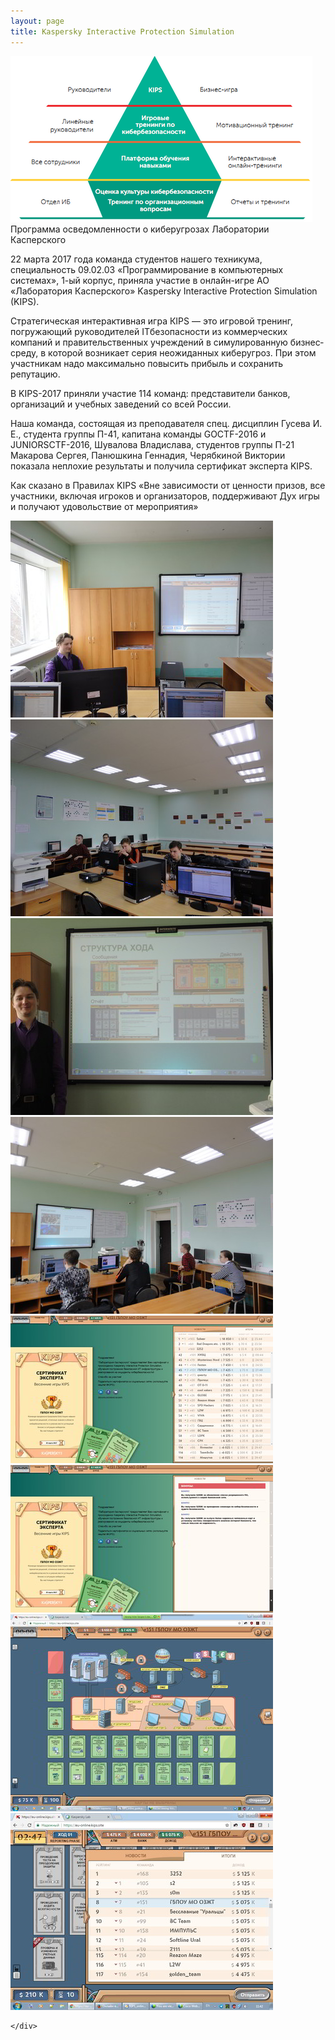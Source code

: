 ```yaml
---
layout: page
title: Kaspersky Interactive Protection Simulation
---
```

<section>
	<span class="image right"><img src="/news/kips23_03_17/kips.png" alt="Программа осведомленности о киберугрозах"/>Программа осведомленности о киберугрозах Лаборатории Касперского</span>
		<p>22 марта 2017 года команда студентов нашего техникума, специальность 09.02.03 «Программирование в компьютерных системах»,  1-ый корпус, приняла участие в онлайн-игре АО «Лаборатория Касперского» Kaspersky Interactive Protection Simulation (KIPS).</p>
	<p>Стратегическая интерактивная игра КIPS — это игровой тренинг, погружающий руководителей IT­безопасности из коммерческих компаний и правительственных учреждений в симулированную бизнес­среду, в которой возникает серия неожиданных киберугроз. При этом участникам надо максимально повысить прибыль и сохранить репутацию.</p>
	<p>В KIPS-2017 приняли участие 114 команд: представители банков, организаций и учебных заведений со всей России.</p>
	<p>Наша команда, состоящая из преподавателя спец. дисциплин Гусева И. Е., студента группы П-41, капитана команды GOCTF-2016 и  JUNIORSCTF-2016, Шувалова Владислава, студентов группы П-21 Макарова Сергея, Панюшкина Геннадия, Черябкиной Виктории показала неплохие результаты и получила сертификат эксперта KIPS. </p>
	<p>Как сказано в Правилах KIPS «Вне зависимости от ценности призов, все участники, включая игроков и организаторов, поддерживают Дух игры и получают удовольствие от мероприятия» </p>
</section>
<section
		data-featherlight-gallery
		data-featherlight-filter="a">
	<div class="posts">
		<article>
			<a href="/news/kips23_03_17/01.jpg" target="_blank" class="image"><img src="/news/kips23_03_17/pix/01.jpg" alt="1" /></a>
		</article>
		<article>
			<a href="/news/kips23_03_17/02.jpg" target="_blank" class="image"><img src="/news/kips23_03_17/pix/02.jpg" alt="2" /></a>
		</article>
		<article>
			<a href="/news/kips23_03_17/03.jpg" target="_blank" class="image"><img src="/news/kips23_03_17/pix/03.jpg" alt="3" /></a>
		</article>
		<article>
			<a href="/news/kips23_03_17/04.jpg" target="_blank" class="image"><img src="/news/kips23_03_17/pix/04.jpg" alt="4" /></a>
		</article>
		<article>
			<a href="/news/kips23_03_17/05.png" target="_blank" class="image"><img src="/news/kips23_03_17/pix/05.jpg" alt="5" /></a>
		</article>
		<article>
			<a href="/news/kips23_03_17/06.png" target="_blank" class="image"><img src="/news/kips23_03_17/pix/06.jpg" alt="6" /></a>
		</article>
		<article>
			<a href="/news/kips23_03_17/07.png" target="_blank" class="image"><img src="/news/kips23_03_17/pix/07.jpg" alt="7" /></a>
		</article>
		<article>
			<a href="/news/kips23_03_17/08.png" target="_blank" class="image"><img src="/news/kips23_03_17/pix/08.jpg" alt="4" /></a>
		</article>
		
	</div>
</section>